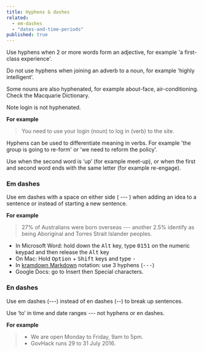 ```yaml
---
title: Hyphens & dashes
related:
  - em-dashes
  - "dates-and-time-periods"
published: true
---
```


Use hyphens when 2 or more words form an adjective, for example 'a first-class experience'.

Do not use hyphens when joining an adverb to a noun, for example 'highly intelligent'.

Some nouns are also hyphenated, for example about-face, air-conditioning. Check the Macquarie Dictionary.

Note login is not hyphenated.

**For example**

> You need to use your login (noun) to log in (verb) to the site.

Hyphens can be used to differentiate meaning in verbs. For example 'the group is going to re-form' or 'we need to reform the policy'.

Use when the second word is ‘up’ (for example meet-up), or when the first and second word ends with the same letter (for example re-engage).

### Em dashes

Use em dashes with a space on either side ( --- ) when adding an idea to a sentence or instead of starting a new sentence.

**For example**

> 27% of Australians were born overseas --- another 2.5% identify as being Aboriginal and Torres Strait Islander peoples.

- In Microsoft Word: hold down the <kbd>Alt</kbd> key, type <kbd>0151</kbd> on the numeric keypad and then release the <kbd>Alt</kbd> key
- On Mac: Hold <kbd>Option</kbd> + <kbd>Shift</kbd> keys and type <kbd>-</kbd>
- In [kramdown Markdown](http://kramdown.gettalong.org/) notation: use 3 hyphens (<kbd>---</kbd>)
- Google Docs: go to Insert then Special characters.

### En dashes

Use em dashes (---) instead of en dashes (--) to break up sentences.

Use ‘to’ in time and date ranges --- not hyphens or en dashes.

**For example**

> - We are open Monday to Friday, 9am to 5pm.
> - GovHack runs 29 to 31 July 2016.
